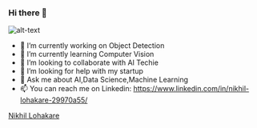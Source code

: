 ### Hi there 👋
![alt-text](https://github.com/nikhil2020/Detection_of_parking_space_DL_Project/blob/master/AI.jpg)
- 🔭 I’m currently working on Object Detection
- 🌱 I’m currently learning Computer Vision
- 👯 I’m looking to collaborate with AI Techie
- 🤔 I’m looking for help with my startup
- 💬 Ask me about AI,Data Science,Machine Learning
- 📫 You can reach me on Linkedin: https://www.linkedin.com/in/nikhil-lohakare-29970a55/

<!--
**nikhil2020/nikhil2020** is a ✨ _special_ ✨ repository because its `README.md` (this file) appears on your GitHub profile.

Here are some ideas to get you started:


- 😄 Pronouns: ...
- ⚡ Fun fact: ...
-->
<html>
  <head>
  <script type="text/javascript" src="https://platform.linkedin.com/badges/js/profile.js" async defer></script>

 
  </head>
<body>
<div class="LI-profile-badge"  data-version="v1" data-size="medium" data-locale="en_US" data-type="horizontal" data-theme="dark" data-vanity="nikhil-lohakare- 29970a55">
  <a class="LI-simple-link" href='https://in.linkedin.com/in/nikhil-lohakare-29970a55?trk=profile-badge'>Nikhil Lohakare</a>
</div>
</body>

</html>
